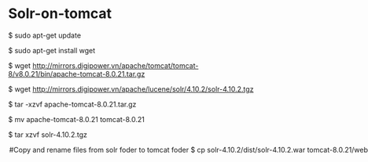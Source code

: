 # Solr-on-tomcat

$ sudo apt-get update

$ sudo apt-get install wget

$ wget http://mirrors.digipower.vn/apache/tomcat/tomcat-8/v8.0.21/bin/apache-tomcat-8.0.21.tar.gz

$ wget http://mirrors.digipower.vn/apache/lucene/solr/4.10.2/solr-4.10.2.tgz

$ tar -xzvf apache-tomcat-8.0.21.tar.gz

$ mv apache-tomcat-8.0.21 tomcat-8.0.21

$ tar xzvf solr-4.10.2.tgz

<option your any version>
    
#Copy and rename files from solr foder to tomcat foder

$ cp solr-4.10.2/dist/solr-4.10.2.war tomcat-8.0.21/webapps/solr.war

$ cp -r solr-4.10.2/example/multicore tomcat-8.0.21/solr

$ cp -r solr-4.10.2/example/solr/collection1/conf/* tomcat-8.0.21/solr/core0/conf/

$ cp -r solr-4.10.2/example/solr/collection1/conf/* tomcat-8.0.21/solr/core1/conf/

$ cp -r solr-4.10.2/dist/ solr-4.10.2/contrib/ -t tomcat-8.0.21/

$ cp solr-4.10.2/example/lib/ext/* tomcat-8.0.21/lib/

$ cp solr-4.10.2/example/resources/log4j.properties tomcat-8.0.21/lib/

# Setup EVN

$ sudo apt-get install openjdk-7-jdk

$ sudo update-alternatives --config java

$ export JAVA_OPTS="-Dsolr.solr.home=/path/to/home/solr/"

# First Time run

$ tomcat-8.0.21/bin/startup.sh

$ vim tomcat-8.0.21/webapps/solr/WEB-INF/web.xml

    you must run before add
    umcomment in web.xml and change your sorl path
    <env-entry>
       <env-entry-name>solr/home</env-entry-name>
       <env-entry-value>"your_home_solr"</env-entry-value>
       <env-entry-type>java.lang.String</env-entry-type>
    </env-entry>
    
Note: "your_home_solr" in 'tomcat-8.0.21/solr' change if your version is diffirent 

# Add lib file to solrconfig.xml

 Add file "mysql-connector-java-5.1.36-bin.jar" to  tomcat-8.0.21/lib

 In home 
 
   $ wget https://dev.mysql.com/get/Downloads/Connector-J/mysql-connector-java-5.1.36.tar.gz
   
   $ tar xzvf mysql-connector-java-5.1.36.tar.gz
   
   $ mv  mysql-connector-java-5.1.36.tar/mysql-connector-java-5.1.36-bin.jar  tomcat-8.0.21/lib/mysql-connector-java-5.1.36-bin.jar
   
 In dir tomcat-8.0.21/solr/
 
 $ ls
 
 and you see 
 
    README.txt  core0  core1  exampledocs  multicore  solr.xml  zoo.cfg
    
 If you use core0 
 
 $ vim tomcat-8.0.21/solr/core0/conf/solrconfig.xml  

 Add lines
 
    <lib dir="/tomcat-8.0.21/dist" regex="solr-dataimporthandler-4.10.2.jar" />
    <lib dir="/tomcat-8.0.21/dist" regex="solr-dataimporthandler-extras-4.10.2.jar" />
    <lib dir="../../../lib" regex="mysql-connector-java-5.1.36-bin.jar" />
#Now restart tomcat and done
 $ tomcat-8.0.21/bin/shutdown.sh
 
 $ tomcat-8.0.21/bin/startup.sh
 
 http://localhost:8080/solr/
  
if work is done else ask google :)

#RequestHandle

 $ vim tomcat-8.0.21/solr/core0/conf/solrconfig.xml 
 
    Add this lines UNDER 
     <requestHandler name="/dataimport" class="org.apache.solr.handler.dataimport.DataImportHandler">
      <lst name="defaults">
        <str name="config">data-config.xml</str>
      </lst>
    </requestHandler>
    
    Create and edit data-config.xml in conf/
    
    With Mysql(change your Database url,user and pass)
    <dataConfig>
        <dataSource driver="org.hsqldb.jdbcDriver" url="jdbc:hsqldb:/temp/example/ex" user="sa" password="" />
        <document name="products">
            <entity name="item" query="select * from item">
                <field column="ID" name="id" />
                <field column="NAME" name="name" />
            </entity>
        </document>
    </dataConfig>
    
    Else if  With MongoDB:

    <?xml version="1.0" encoding="UTF-8" ?>
    <dataConfig>
         <dataSource name="MyMongo" type="MongoDataSource" database="[db_name]" host="[host]" port="[port]"/>
         <document name="Products">
             <entity processor="MongoEntityProcessor" 
                     query="{}" 
                     collection="[collection_name]" 
                     datasource="MyMongo" 
                     transformer="MongoMapperTransformer" >
                 <field column="title"           name="title"       />
                 <field column="description"     name="description" />
             </entity>
         </document>
    </dataConfig>
Finish, and you can use solr on tomcat now!

# Solr with Ruby on Rails, easy
    Basic query Solr-ruby
    Add gem 'solr-ruby' to file Gemfile
    
        gem 'solr-ruby'
     
    Set config in config/environments/development.rb or config/environments/production.rb
        ProjectApp::Application.configure do
            .......
            config.solr_host = "http://localhost:8080/apache-solr-3.6.2" 
            .......
            end
        
    Add require 'solr' to file app/controllers/application_controller.rb

        require 'solr'
        class ApplicationController < ActionController::Base
          .......
        end
    
     Using To use it in controllers, call connect to server Solr:

        class NameController < ApplicationController
          .......
          def search(keyword)
            @solr = Solr::Connection.new(Rails.configuration.solr_host.to_s, :autocommit => :on )
            query = "((name:#{keyword} OR description:#{keyword}))" 
            select_obj = Solr::Request::Select.new(nil, {'q' => query})
            # Total result
            # @total_result = @solr.send(select_obj).data['response']['numFound']
            # Value
            # @solr.send(select_obj).data['response']
            # Return hash
            @solr.send(select_obj)
          end
          ........
        end
 Way 2 : RSorl gem 
 
    https://github.com/rsolr/rsolr
